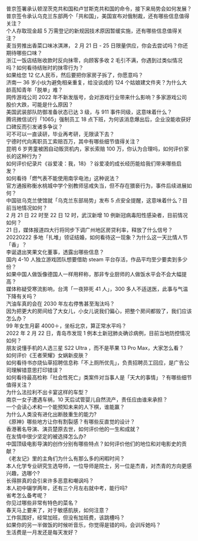普京签署承认顿涅茨克共和国和卢甘斯克共和国的命令，接下来局势会如何发展？  
普京签令承认乌克兰东部两个「共和国」，美国宣布对俄制裁，还有哪些信息值得关注？  
个人存取现金超 5 万需登记的新规因技术原因暂缓实施，还有哪些信息值得关注？  
麦当劳推出香菜口味冰淇淋， 2 月 21 日 - 25 日限量供应，你会去尝试吗？你还期待哪些口味？  
浙江一饭店结账收款时反向抹零，向顾客多收 2 毛引不满，你遇到过类似情况吗？如何看待结账时的抹零行为？  
如果给您 12 亿人民币，然后要把你家房子拆了，你愿意吗？  
济南一 36 岁小伙为避免相亲重复，给没谈成的 124 个姑娘建文件夹？为什么大龄高知青年「脱单」难？  
网传游戏公司 2022 年不新发版号，会对游戏行业带来什么影响？多家游戏公司股价大跌，可能是什么原因？  
美国武装部队防御准备状态已达 3 级，与 911 事件同级，这意味着什么？  
腾讯微信试行「1065」强制员工 18 点下班，为何该消息爆出后，企业没能收获好口碑反而引发诸多争议？  
可不可以一直读研，毕业再考研，无限读下去？  
宁德时代向离职员工索赔百万，其中有哪些细节值得关注？  
昆明 6 岁男童被困自动贩货机内，家长索赔 100 万，你认为合理吗，如何评价家长的这种行为？  
如何评价纪录片《谷爱凌：我，18》？谷爱凌的成长经历能给我们带来哪些启发？  
如何看待「燃气表不能使用南孚电池」这种说法？  
官方通报称衡水桃城中学个别教师惩戒失当，但不存在猥亵行为，事件后续进展如何？  
中国驻乌克兰使馆就「乌克兰东部局势」发布 5 点安全提醒，这意味着什么？目前当地情况如何？  
2 月 21 日 22 时至 22 日 12 时，武汉新增 10 例新冠病毒阳性感染者，目前情况如何？  
21 日，媒体报道四大行将同步下调广州地区房贷利率，释放了什么信号？  
20220222 多地「扎堆」领证结婚，如何看待这一现象？为什么这一天比情人节「香」？  
李诞退出笑果文化董事，透露出哪些信息？  
国内 4-10 人独立游戏团队想要借助 steam 平台存活，作品平均至少要卖到多少份？  
如果中国人做饭像德国人一样用秤称，那非专业厨师的人做饭水平会不会大幅提高？  
媒体称疑受寒流影响，台湾「一夜猝死 41 人」，300 多人不适送医，此事与气温下降有关吗？  
汽油车真的会在 2030 年左右停售甚至淘汰吗？  
因为把更大的房间给了大女儿，小女儿说我们偏心，把整个房间都毁了，我们应该怎么办？  
99 年女生月薪 4000＋，坐标北京，算正常水平吗？  
2022 年 2 月 22 日，青岛市发现 1 例本土新冠肺炎确诊病例，目前当地防控情况如何？  
朋友说懂手机的人选三星 S22 Ultra ，而不是苹果 13 Pro Max，大家怎么看？  
如何评价《王者荣耀》女娲新皮肤？  
如何看待书亦烧仙草招聘信息称「不上厕所优先」，负责招聘员工回应，是广告公司理解错意思打印错误？  
如何看待最高检称「社会性死亡」类案件对当事人是「天大的事情」？有哪些细节值得关注？  
为什么法拉利不出卡宴这样的车型？  
南京一女子遭遇车祸，10 天后试管婴儿自然流产，责任应由谁来承担？  
一个会读心术和一个能预知未来的人下棋，谁能赢？  
为什么人类没有进化出断肢重生的能力?  
《原神》哪些地方让你有割裂感？有哪些反直觉的设计？  
香港著名导演、演员楚原去世，如何评价他的一生和成就？  
在友情中很少坚定的被选择怎么办?  
中国顶级电影导演的创作分别有哪些特点？如何评价他们的地位和对电影史的贡献？  
《老友记》里的主角们为什么有那么多的闲暇时间？  
本人化学专业研究生选导师，一位导师是院士，另一位是杰青，对杰青的方向更感兴趣，选哪个?  
长得胖真的会引来许多恶意和嘲讽吗？  
本人初中辍学两年，还有三个月左右就中考，能行吗?  
省考怎么备考呢？  
你见过哪些非常有特色的菜名？  
春天马上要来了，对于敏感肌肤，如何注意？  
工作氛围好，经常加班，但没有加班费，该跳槽吗？  
如果你的另一半做饭的时候听音乐，你觉得是错的吗，会训斥她吗？  
生活费是一月发还是每天发好？  
